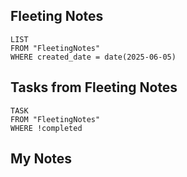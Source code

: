 
## Fleeting Notes
```dataview
LIST
FROM "FleetingNotes"
WHERE created_date = date(2025-06-05) 
```

## Tasks from Fleeting Notes
```dataview
TASK
FROM "FleetingNotes"
WHERE !completed
```

## My Notes
